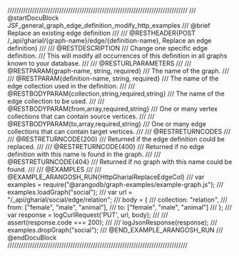 ////////////////////////////////////////////////////////////////////////////////
/// @startDocuBlock JSF_general_graph_edge_definition_modify_http_examples
/// @brief Replace an existing edge definition
/// 
/// @RESTHEADER{POST /_api/gharial/{graph-name}/edge/{definition-name}, Replace an edge definition}
/// 
/// @RESTDESCRIPTION
/// Change one specific edge definition.
/// This will modify all occurrences of this definition in all graphs known to your database.
/// 
/// @RESTURLPARAMETERS
/// 
/// @RESTPARAM{graph-name, string, required}
/// The name of the graph.
/// 
/// @RESTPARAM{definition-name, string, required}
/// The name of the edge collection used in the definition.
/// 
/// @RESTBODYPARAM{collection,string,required,string}
/// The name of the edge collection to be used.
/// 
/// @RESTBODYPARAM{from,array,required,string}
/// One or many vertex collections that can contain source vertices.
/// 
/// @RESTBODYPARAM{to,array,required,string}
/// One or many edge collections that can contain target vertices.
/// 
/// @RESTRETURNCODES
/// 
/// @RESTRETURNCODE{200}
/// Returned if the edge definition could be replaced.
/// 
/// @RESTRETURNCODE{400}
/// Returned if no edge definition with this name is found in the graph.
/// 
/// @RESTRETURNCODE{404}
/// Returned if no graph with this name could be found.
/// 
/// @EXAMPLES
/// 
/// @EXAMPLE_ARANGOSH_RUN{HttpGharialReplaceEdgeCol}
///   var examples = require("@arangodb/graph-examples/example-graph.js");
///   examples.loadGraph("social");
///   var url = "/_api/gharial/social/edge/relation";
///   body = {
///     collection: "relation",
///     from: ["female", "male", "animal"],
///     to: ["female", "male", "animal"]
///   };
///   var response = logCurlRequest('PUT', url, body);
///
///   assert(response.code === 200);
///
///   logJsonResponse(response);
///   examples.dropGraph("social");
/// @END_EXAMPLE_ARANGOSH_RUN
/// @endDocuBlock
////////////////////////////////////////////////////////////////////////////////